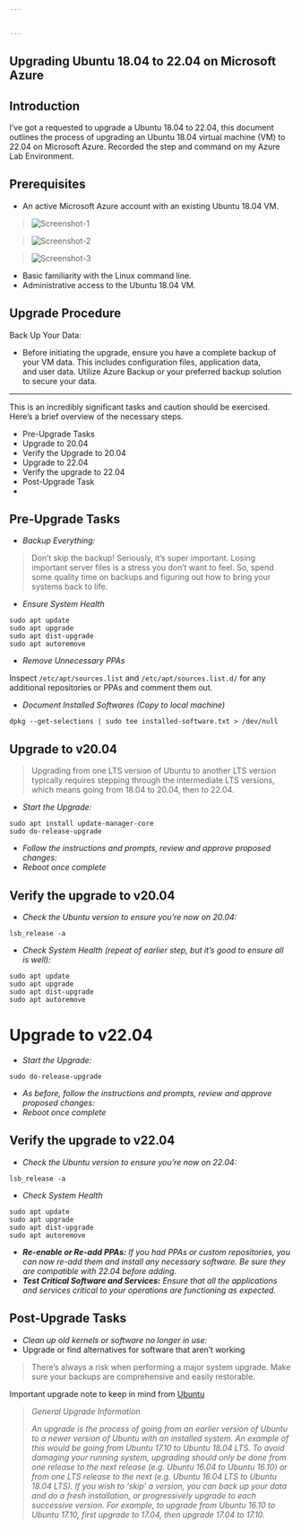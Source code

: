 ```yaml
---


---
```


<h2 id="upgrading-ubuntu-18.04-to-22.04-on-microsoft-azure">Upgrading Ubuntu 18.04 to 22.04 on Microsoft Azure</h2>
<h2 id="introduction">Introduction</h2>
<p>I’ve got a requested to upgrade a Ubuntu 18.04 to 22.04, this document outlines the process of upgrading an Ubuntu 18.04 virtual machine (VM) to 22.04 on Microsoft Azure. Recorded the step and command on my Azure Lab Environment.</p>
<h2 id="prerequisites">Prerequisites</h2>
<ul>
<li>An active Microsoft Azure account with an existing Ubuntu 18.04 VM.</li>
</ul>
<blockquote>
<p><img src="https://github.com/albert-projects/linux-administration/blob/33a0b84781fc922aa1fe52f2be55c5dbe7997db4/Upgrading-Ubuntu-18.04-to-22.04/Screenshot-1.png" alt="Screenshot-1"></p>
</blockquote>
<blockquote>
<p><img src="https://github.com/albert-projects/linux-administration/blob/33a0b84781fc922aa1fe52f2be55c5dbe7997db4/Upgrading-Ubuntu-18.04-to-22.04/Screenshot-2.png" alt="Screenshot-2"></p>
</blockquote>
<blockquote>
<p><img src="https://github.com/albert-projects/linux-administration/blob/33a0b84781fc922aa1fe52f2be55c5dbe7997db4/Upgrading-Ubuntu-18.04-to-22.04/Screenshot-3.png" alt="Screenshot-3"></p>
</blockquote>
<ul>
<li>Basic familiarity with the Linux command line.</li>
<li>Administrative access to the Ubuntu 18.04 VM.</li>
</ul>
<h2 id="upgrade-procedure">Upgrade Procedure</h2>
<p>Back Up Your Data:</p>
<ul>
<li>Before initiating the upgrade, ensure you have a complete backup of<br>
your VM data. This includes configuration files, application data,<br>
and user data. Utilize Azure Backup or your preferred backup solution<br>
to secure your data.</li>
</ul>
<hr>
<p>This is an incredibly significant tasks and caution should be exercised. Here’s a brief overview of the necessary steps.</p>
<ul>
<li>Pre-Upgrade Tasks</li>
<li>Upgrade to 20.04</li>
<li>Verify the Upgrade to 20.04</li>
<li>Upgrade to 22.04</li>
<li>Verify the upgrade to 22.04</li>
<li>Post-Upgrade Task</li>
<li></li>
</ul>
<h2 id="pre-upgrade-tasks">Pre-Upgrade Tasks</h2>
<ul>
<li><em>Backup Everything:</em></li>
</ul>
<blockquote>
<p>Don’t skip the backup! Seriously, it’s super important. Losing important server files is a stress you don’t want to feel. So, spend some quality time on backups and figuring out how to bring your systems back to life.</p>
</blockquote>
<ul>
<li><em>Ensure System Health</em></li>
</ul>
<p><code>sudo apt update</code><br>
<code>sudo apt upgrade</code><br>
<code>sudo apt dist-upgrade</code><br>
<code>sudo apt autoremove</code></p>
<ul>
<li><em>Remove Unnecessary PPAs</em></li>
</ul>
<p>Inspect <code>/etc/apt/sources.list</code> and <code>/etc/apt/sources.list.d/</code> for any additional repositories or PPAs and comment them out.</p>
<ul>
<li><em>Document Installed Softwares (Copy to local machine)</em></li>
</ul>
<p><code>dpkg --get-selections | sudo tee installed-software.txt &gt; /dev/null</code></p>
<h2 id="upgrade-to-v20.04">Upgrade to v20.04</h2>
<blockquote>
<p>Upgrading from one LTS version of Ubuntu to another LTS version typically requires stepping through the intermediate LTS versions, which means going from 18.04 to 20.04, then to 22.04.</p>
</blockquote>
<ul>
<li><em>Start the Upgrade:</em></li>
</ul>
<p><code>sudo apt install update-manager-core</code><br>
<code>sudo do-release-upgrade</code></p>
<ul>
<li><em>Follow the instructions and prompts, review and approve proposed changes:</em></li>
<li><em>Reboot once complete</em></li>
</ul>
<h2 id="verify-the-upgrade-to-v20.04">Verify the upgrade to v20.04</h2>
<ul>
<li><em>Check the Ubuntu version to ensure you’re now on 20.04:</em></li>
</ul>
<p><code>lsb_release -a</code></p>
<ul>
<li><em>Check System Health (repeat of earlier step, but it’s good to ensure all is well):</em></li>
</ul>
<p><code>sudo apt update</code><br>
<code>sudo apt upgrade</code><br>
<code>sudo apt dist-upgrade</code><br>
<code>sudo apt autoremove</code></p>
<h1 id="upgrade-to-v22.04">Upgrade to v22.04</h1>
<ul>
<li><em>Start the Upgrade:</em></li>
</ul>
<p><code>sudo do-release-upgrade</code></p>
<ul>
<li><em>As before, follow the instructions and prompts, review and approve proposed changes:</em></li>
<li><em>Reboot once complete</em></li>
</ul>
<h2 id="verify-the-upgrade-to-v22.04">Verify the upgrade to v22.04</h2>
<ul>
<li><em>Check the Ubuntu version to ensure you’re now on 22.04:</em></li>
</ul>
<p><code>lsb_release -a</code></p>
<ul>
<li><em>Check System Health</em></li>
</ul>
<p><code>sudo apt update</code><br>
<code>sudo apt upgrade</code><br>
<code>sudo apt dist-upgrade</code><br>
<code>sudo apt autoremove</code></p>
<ul>
<li><strong><em>Re-enable or Re-add PPAs:</em></strong> <em>If you had PPAs or custom repositories, you can now re-add them and install any necessary software. Be sure they are compatible with 22.04 before adding.</em></li>
<li><strong><em>Test Critical Software and Services:</em></strong> <em>Ensure that all the applications and services critical to your operations are functioning as expected.</em></li>
</ul>
<h2 id="post-upgrade-tasks">Post-Upgrade Tasks</h2>
<ul>
<li><em>Clean up old kernels or software no longer in use:</em></li>
<li>Upgrade or find alternatives for software that aren’t working</li>
</ul>
<blockquote>
<p>There’s always a risk when performing a major system upgrade. Make sure your backups are comprehensive and easily restorable.</p>
</blockquote>
<p>Important upgrade note to keep in mind from  <a href="https://help.ubuntu.com/community/UpgradeNotes">Ubuntu</a></p>
<blockquote>
<p><em>General Upgrade Information</em></p>
<p><em>An upgrade is the process of going from an earlier version of Ubuntu to a newer version of Ubuntu with an installed system. An example of this would be going from Ubuntu 17.10 to Ubuntu 18.04 LTS. To avoid damaging your running system, upgrading should only be done from one release to the next release (e.g. Ubuntu 16.04 to Ubuntu 16.10) or from one LTS release to the next (e.g. Ubuntu 16.04 LTS to Ubuntu 18.04 LTS). If you wish to ‘skip’ a version, you can back up your data and do a fresh installation, or progressively upgrade to each successive version. For example, to upgrade from Ubuntu 16.10 to Ubuntu 17.10, first upgrade to 17.04, then upgrade 17.04 to 17.10.</em></p>
</blockquote>

